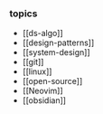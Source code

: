 ### topics
- [[ds-algo]]
- [[design-patterns]]
- [[system-design]]
- [[git]]
- [[linux]]
- [[open-source]]
- [[Neovim]]
- [[obsidian]]

